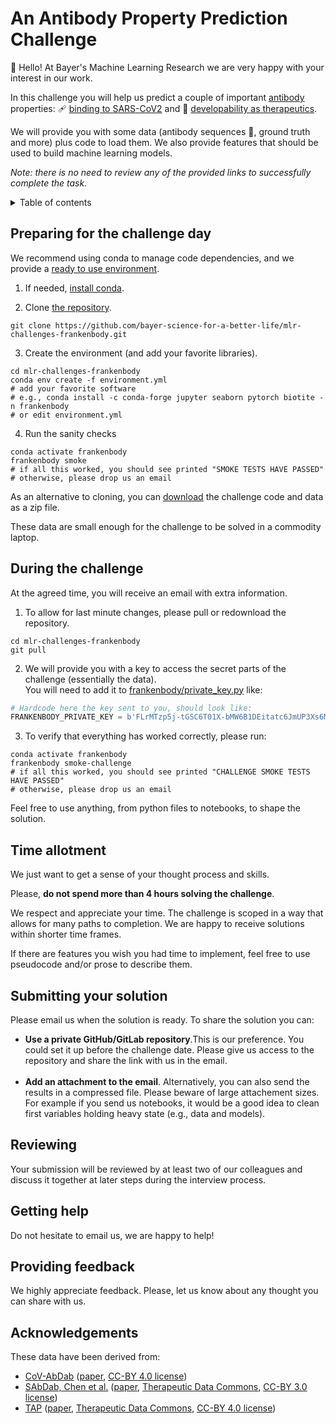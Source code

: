 An Antibody Property Prediction Challenge
=========================================

:wave: Hello! At Bayer's Machine Learning Research we are very happy with your interest in our work.

In this challenge you will help us predict a couple of important [antibody](https://pdb101.rcsb.org/motm/21)
properties: :adhesive_bandage: [binding to SARS-CoV2](https://academic.oup.com/bioinformatics/article/37/5/734/5893556)
and :pill: [developability as therapeutics](https://www.pnas.org/content/116/10/4025).

We will provide you with some data (antibody sequences :dna:, ground truth and more)
plus code to load them. We also provide features that should be used to build machine
learning models.

*Note: there is no need to review any of the provided links to successfully complete the task.*

<details><summary>Table of contents</summary>

- [Preparing for the challenge day](#preparing-for-the-challenge-day)
- [During the challenge](#during-the-challenge)
- [Time allotment](#time-allotment)
- [Submitting your solution](#submitting-your-solution)
- [Reviewing](#reviewing)
- [Getting help](#getting-help)
- [Providing feedback](#providing-feedback)
- [Acknowledgements](#acknowledgements)

</details>

Preparing for the challenge day
-------------------------------

We recommend using conda to manage code dependencies, and we provide a [ready to use environment](https://github.com/bayer-science-for-a-better-life/mlr-challenges-frankenbody/blob/main/environment.yml).

1. If needed, [install conda](https://docs.conda.io/en/latest/miniconda.html).

2. Clone [the repository](https://github.com/bayer-science-for-a-better-life/mlr-challenges-frankenbody).
```shell
git clone https://github.com/bayer-science-for-a-better-life/mlr-challenges-frankenbody.git
```

3. Create the environment (and add your favorite libraries).
```shell
cd mlr-challenges-frankenbody
conda env create -f environment.yml
# add your favorite software 
# e.g., conda install -c conda-forge jupyter seaborn pytorch biotite -n frankenbody
# or edit environment.yml
```

4. Run the sanity checks
```shell
conda activate frankenbody
frankenbody smoke
# if all this worked, you should see printed "SMOKE TESTS HAVE PASSED"
# otherwise, please drop us an email
```

As an alternative to cloning, you can [download](https://github.com/bayer-science-for-a-better-life/mlr-challenges-frankenbody/archive/refs/heads/main.zip)
the challenge code and data as a zip file.

These data are small enough for the challenge to be solved in a commodity laptop.


During the challenge
--------------------

At the agreed time, you will receive an email with extra information.

1. To allow for last minute changes, please pull or redownload the repository.
```shell
cd mlr-challenges-frankenbody
git pull
```

2. We will provide you with a key to access the secret parts of the challenge (essentially the data).
<br>You will need to add it to [frankenbody/private_key.py](https://github.com/bayer-science-for-a-better-life/mlr-challenges-frankenbody/blob/f43156644439e8c04ac987cd47998010e25707e1/frankenbody/private_key.py#L5-L6) like:
```python
# Hardcode here the key sent to you, should look like:
FRANKENBODY_PRIVATE_KEY = b'FLrMTzp5j-tGSC6T01X-bMW6B1DEitatc6JmUP3Xs6M='
```

3. To verify that everything has worked correctly, please run:

```shell
conda activate frankenbody
frankenbody smoke-challenge
# if all this worked, you should see printed "CHALLENGE SMOKE TESTS HAVE PASSED"
# otherwise, please drop us an email
```

Feel free to use anything, from python files to notebooks, to shape the solution.


Time allotment
--------------

We just want to get a sense of your thought process and skills.

Please, **do not spend more than 4 hours solving the challenge**.

We respect and appreciate your time. The challenge is scoped in a way that allows
for many paths to completion. We are happy to receive solutions within shorter time frames.

If there are features you wish you had time to implement,
feel free to use pseudocode and/or prose to describe them.


Submitting your solution
------------------------

Please email us when the solution is ready. To share the solution you can:

- **Use a private GitHub/GitLab repository**.This is our preference.
You could set it up before the challenge date. Please give us access to the repository
and share the link with us in the email.
<br><br>
- **Add an attachment to the email**. Alternatively, you can also send the results in a compressed file.
Please beware of large attachement sizes. For example if you send us notebooks,
it would be a good idea to clean first variables holding heavy state (e.g., data and models).


Reviewing
---------

Your submission will be reviewed by at least two of our colleagues and discuss it together at later steps during the interview process.


Getting help
------------

Do not hesitate to email us, we are happy to help!


Providing feedback
------------------

We highly appreciate feedback. Please, let us know about any thought you can share with us.


Acknowledgements
----------------

These data have been derived from:
- [CoV-AbDab](http://opig.stats.ox.ac.uk/webapps/covabdab/) ([paper](https://academic.oup.com/bioinformatics/advance-article/doi/10.1093/bioinformatics/btaa739/5893556), [CC-BY 4.0 license](https://creativecommons.org/licenses/by/4.0/))
- [SAbDab, Chen et al.](https://tdcommons.ai/single_pred_tasks/develop/#sabdab-chen-et-al) ([paper](https://www.biorxiv.org/content/10.1101/2020.06.18.159798v1.abstract), [Therapeutic Data Commons](https://tdcommons.ai/), [CC-BY 3.0 license](https://creativecommons.org/licenses/by/3.0/))
- [TAP](https://tdcommons.ai/single_pred_tasks/develop/#tap) ([paper](https://www.pnas.org/content/116/10/4025.short), [Therapeutic Data Commons](https://tdcommons.ai/), [CC-BY 4.0 license](https://creativecommons.org/licenses/by/4.0/))
